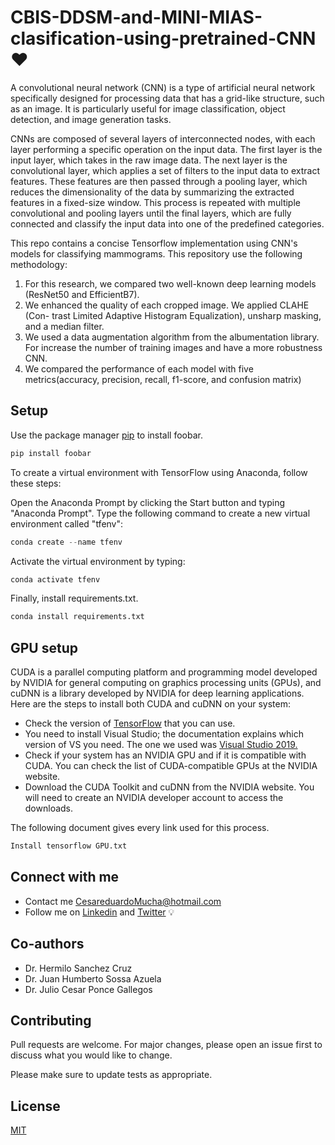 # CBIS-DDSM-and-MINI-MIAS-clasification-using-pretrained-CNN ❤️

A convolutional neural network (CNN) is a type of artificial neural network specifically designed for processing data that has a grid-like structure, such as an image. It is particularly useful for image classification, object detection, and image generation tasks.

CNNs are composed of several layers of interconnected nodes, with each layer performing a specific operation on the input data. The first layer is the input layer, which takes in the raw image data. The next layer is the convolutional layer, which applies a set of filters to the input data to extract features. These features are then passed through a pooling layer, which reduces the dimensionality of the data by summarizing the extracted features in a fixed-size window. This process is repeated with multiple convolutional and pooling layers until the final layers, which are fully connected and classify the input data into one of the predefined categories.

This repo contains a concise Tensorflow implementation using CNN's models for classifying mammograms. This repository use the following methodology: 

1. For this research, we compared two well-known deep learning models
(ResNet50 and EfficientB7).
2. We enhanced the quality of each cropped image. We applied CLAHE (Con-
trast Limited Adaptive Histogram Equalization), unsharp masking, and a
median filter.
3. We used a data augmentation algorithm from the albumentation library.
For increase the number of training images and have a more robustness
CNN.
4. We compared the performance of each model with five metrics(accuracy,
precision, recall, f1-score, and confusion matrix)


## Setup

Use the package manager [pip](https://pip.pypa.io/en/stable/) to install foobar.

```python
pip install foobar
```

To create a virtual environment with TensorFlow using Anaconda, follow these steps:

Open the Anaconda Prompt by clicking the Start button and typing "Anaconda Prompt".
Type the following command to create a new virtual environment called "tfenv":

```python
conda create --name tfenv
```

Activate the virtual environment by typing:

```python
conda activate tfenv
```

Finally, install requirements.txt.

```python
conda install requirements.txt
```

## GPU setup

CUDA is a parallel computing platform and programming model developed by NVIDIA for general computing on graphics processing units (GPUs), and cuDNN is a library developed by NVIDIA for deep learning applications. Here are the steps to install both CUDA and cuDNN on your system:

- Check the version of [TensorFlow](https://www.tensorflow.org/install/source#gpu) that you can use.
- You need to install Visual Studio; the documentation explains which version of VS you need. The one we used was [Visual Studio 2019.](https://my.visualstudio.com/Downloads?q=Visual%20Studio%202019)
- Check if your system has an NVIDIA GPU and if it is compatible with CUDA. You can check the list of CUDA-compatible GPUs at the NVIDIA website.
- Download the CUDA Toolkit and cuDNN from the NVIDIA website. You will need to create an NVIDIA developer account to access the downloads.

The following document gives every link used for this process.

```bash
Install tensorflow GPU.txt
```
## Connect with me

- Contact me CesareduardoMucha@hotmail.com
- Follow me on [Linkedin](https://www.linkedin.com/in/cesar-eduardo-mu%C3%B1oz-chavez-a00674186/) and [Twitter](https://twitter.com/CesarEd43166481) 💡

## Co-authors

- Dr. Hermilo Sanchez Cruz
- Dr. Juan Humberto Sossa Azuela
- Dr. Julio Cesar Ponce Gallegos

## Contributing

Pull requests are welcome. For major changes, please open an issue first
to discuss what you would like to change.

Please make sure to update tests as appropriate.

## License

[MIT](https://choosealicense.com/licenses/mit/)